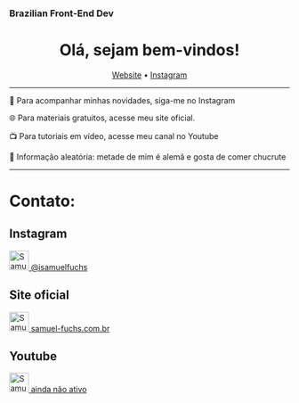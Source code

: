 ### Brazilian Front-End Dev
<h1 align="center">
  Olá, sejam bem-vindos!
  </h1>

<p align="center">
  <a href="https://samuel-fuchs.com.br">Website</a> •
  <a href="https://www.instagram.com/isamuelfuchs/">Instagram</a>
</p>

----

🧐 Para acompanhar minhas novidades, siga-me no Instagram

🌐 Para materiais gratuitos, acesse meu site oficial.

📺 Para tutoriais em vídeo, acesse meu canal no Youtube

🎉 Informação aleatória: metade de mim é alemã e gosta de comer chucrute

----

# Contato:

## Instagram

<a href="https://www.instagram.com/isamuelfuchs">
  <img alt="Samuelfuchs's IG Instagram" width="35px" src="https://image.flaticon.com/icons/svg/2111/2111421.svg" /> @isamuelfuchs
</a> 

## Site oficial

<a href="https://www.samuel-fuchs.com.br">
  <img alt="Samuelfuchs's Home Page" width="35px" src="https://www.flaticon.com/svg/vstatic/svg/2301/2301129.svg?token=exp=1618916943~hmac=5f9990382868853ffa624aba855ce253" /> samuel-fuchs.com.br
</a>

## Youtube

<a href="#">
  <img alt="Samuelfuchs's Youtube Channel" width="35px" src="https://www.flaticon.com/svg/vstatic/svg/2111/2111785.svg?token=exp=1618433143~hmac=8cf653db0bd8cba21ac95844fc6ea548" /> ainda não ativo
</a>


